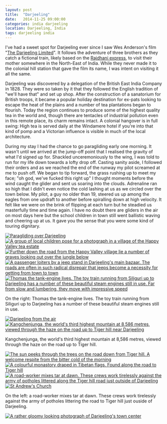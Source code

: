 ```yaml
---
layout: post
title:  "Darjeeling"
date:   2014-11-25 09:00:00
categories: india darjeeling
location: Darjeeling, India
tags: darjeeling india
---
```


I've had a sweet spot for Darjeeling ever since I saw Wes Anderson's film "[The Darjeeling Limited](http://www.youtube.com/watch?v=aO1bYukdvLI)". It follows the adventure of three brothers as they catch a fictional train, likely based on the [Rajdhani express](http://en.wikipedia.org/wiki/Rajdhani_Express), to visit their mother somewhere in the North-East of India. While they never made it to the colonial hill station that gave the film its name, I was intent on visiting it all the same.

Darjeeling was discovered by a delegation of the British East India Company in 1828. They were so taken by it that they followed the English tradition of "we'll have that" and set up shop. After the construction of a sanatorium for British troops, it became a popular holiday destination for ex-pats looking to escape the heat of the plains and a number of tea plantations began to flourish. Today the region continues to produce some of the highest quality tea in the world and, though there are tentacles of industrial pollution even in this remote place, its charm remains intact. A colonial hangover is in full swing: High tea is served daily at the Windamere hotel if you're into that kind of pomp and a Victorian influence is visible in much of the local architecture.

During my stay I had the chance to go paragliding early one morning. It wasn't until we arrived at the jump-off point that I realised the gravity of what I'd signed up for. Shackled unceremoniously to the wing, I was told to run for my life down towards a lofty drop off. Casting sanity aside, I followed their orders and as we reached the end of the runway my pilot screamed at me to push off. We began to tip forward, the grass rushing up to meet my face; "oh god, we've fucked this right up" I thought moments before the wind caught the glider and sent us soaring into the clouds. Adrenaline ran so high that I didn't even notice the cold lashing at us as we circled over the town below. My pilot, a guy no older than 19, steered us up among the eagles from one updraft to another before spiralling down at high velocity. It felt like we were on the brink of flipping at each turn but he steadied us masterfully time and time again. I have no doubt there are gliders in the air on most days here but the school children in town still went ballistic waving and cheering up at us. It gave you the sense that you were some kind of touring dignitary.

<div class="post-image">
	<a href="/photography/2014-11-25-darjeeling/6-full.jpg" target="_blank" title="Paragliding over Darjeeling"><img src="/photography/2014-11-25-darjeeling/6.jpg" alt="Paragliding over Darjeeling"></a>
</div>

<div class="post-image post-image--split">
	<a href="/photography/2014-11-25-darjeeling/2-full.jpg" target="_blank" title="A group of local children pose for a photograph in a village of the Happy Valley tea estate"><img src="/photography/2014-11-25-darjeeling/2.jpg" alt="A group of local children pose for a photograph in a village of the Happy Valley tea estate"></a>
	<a href="/photography/2014-11-25-darjeeling/3-full.jpg" target="_blank" title="Further down the road from the Happy Valley village lie a number of graves looking out over the jungle below"><img src="/photography/2014-11-25-darjeeling/3.jpg" alt="Further down the road from the Happy Valley village lie a number of graves looking out over the jungle below"></a>
</div>

<div class="post-image post-image--split">
	<a href="/photography/2014-11-25-darjeeling/4-full.jpg" target="_blank" title="A passenger loiters by a jeep stand in Darjeeling's main bazaar. The roads are often in such radical disrepair that jeeps become a necessity for getting from town to town"><img src="/photography/2014-11-25-darjeeling/4.jpg" alt="A passenger loiters by a jeep stand in Darjeeling's main bazaar. The roads are often in such radical disrepair that jeeps become a necessity for getting from town to town"></a>
	<a href="/photography/2014-11-25-darjeeling/5-full.jpg" target="_blank" title="Thomas the tank-engine lives. The toy train running from Siliguri up to Darjeeling has a number of these beautiful steam engines still in use. Far from slow and lumbering, they move with impressive speed"><img src="/photography/2014-11-25-darjeeling/5.jpg" alt="Thomas the tank-engine lives. The toy train running from Siliguri up to Darjeeling has a number of these beautiful steam engines still in use. Far from slow and lumbering, they move with impressive speed"></a>
    <p class="post-image-caption">On the right: Thomas the tank-engine lives. The toy train running from Siliguri up to Darjeeling has a number of these beautiful steam engines still in use.</p>
</div>

<div class="post-image">
	<a href="/photography/2014-11-25-darjeeling/1-full.jpg" target="_blank" title="Darjeeling from the air"><img src="/photography/2014-11-25-darjeeling/1.jpg" alt="Darjeeling from the air"></a>
</div>

<div class="post-image">
	<a href="/photography/2014-11-25-darjeeling/7-full.jpg" target="_blank" title="Kangchenjunga, the world's third highest mountain at 8,586 metres, viewed through the haze on the road up to Tiger hill near Darjeeling"><img src="/photography/2014-11-25-darjeeling/7.jpg" alt="Kangchenjunga, the world's third highest mountain at 8,586 metres, viewed through the haze on the road up to Tiger hill near Darjeeling"></a>
    <p class="post-image-caption">Kangchenjunga, the world's third highest mountain at 8,586 metres, viewed through the haze on the road up to Tiger hill.</p>
</div>

<div class="post-image post-image--split">
	<a href="/photography/2014-11-25-darjeeling/8-full.jpg" target="_blank" title="The sun peeks through the trees on the road down from Tiger hill. A welcome respite from the bitter cold of the morning"><img src="/photography/2014-11-25-darjeeling/8.jpg" alt="The sun peeks through the trees on the road down from Tiger hill. A welcome respite from the bitter cold of the morning"></a>
	<a href="/photography/2014-11-25-darjeeling/9-full.jpg" target="_blank" title="A colourful monastory draped in Tibetan flags. Found along the road to Tiger hill"><img src="/photography/2014-11-25-darjeeling/9.jpg" alt="A colourful monastory draped in Tibetan flags. Found along the road to Tiger hill"></a>
</div>

<div class="post-image post-image--split">
	<a href="/photography/2014-11-25-darjeeling/10-full.jpg" target="_blank" title="A road-worker mixes tar at dawn. These crews work tirelessly against the army of potholes littered along the Tiger hill road just outside of Darjeeling"><img src="/photography/2014-11-25-darjeeling/10.jpg" alt="A road-worker mixes tar at dawn. These crews work tirelessly against the army of potholes littered along the Tiger hill road just outside of Darjeeling"></a>
	<a href="/photography/2014-11-25-darjeeling/11-full.jpg" target="_blank" title="St Andrew's Church"><img src="/photography/2014-11-25-darjeeling/11.jpg" alt="St Andrew's Church"></a>
    <p class="post-image-caption">On the left: a road-worker mixes tar at dawn. These crews work tirelessly against the army of potholes littering the road to Tiger hill just ouside of Darjeeling.</p>
</div>

<div class="post-image">
	<a href="/photography/2014-11-25-darjeeling/12-full.jpg" target="_blank" title="A rather gloomy looking photograph of Darjeeling's town center"><img src="/photography/2014-11-25-darjeeling/12.jpg" alt="A rather gloomy looking photograph of Darjeeling's town center"></a>
</div>



